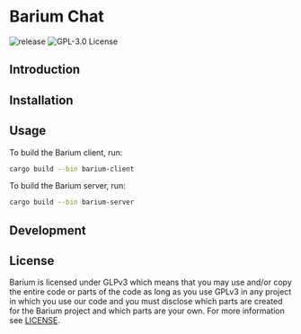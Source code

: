 # Barium Chat

![release](https://img.shields.io/github/v/release/Carlgo11/barium?color=blue&sort=semver&style=for-the-badge&include_prereleases)
![GPL-3.0 License](https://img.shields.io/github/license/Carlgo11/barium?style=for-the-badge)

## Introduction

## Installation

## Usage
To build the Barium client, run:
```BASH
cargo build --bin barium-client
```

To build the Barium server, run:
```BASH
cargo build --bin barium-server
```

## Development

## License
Barium is licensed under GLPv3 which means that you may use and/or copy the entire code or parts of the code as long as you use GPLv3 in any project in which you use our code and you must disclose which parts are created for the Barium project and which parts are your own.
For more information see [LICENSE](https://github.com/olback/barium/blob/master/LICENSE).
